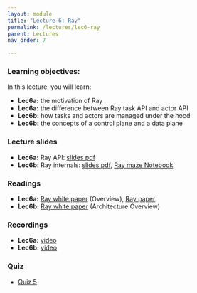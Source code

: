 ```yaml
---
layout: module
title: "Lecture 6: Ray"
permalink: /lectures/lec6-ray
parent: Lectures
nav_order: 7

---
```


### Learning objectives:

In this lecture, you will learn:

* **Lec6a:** the motivation of Ray
* **Lec6a:** the difference between Ray task API and actor API
* **Lec6b:** how tasks and actors are managed under the hood
* **Lec6b:** the concepts of a control plane and a data plane


### Lecture slides

* **Lec6a:** Ray API: [slides pdf](/ds5110-cs5501-spring24/assets/docs/lec6a-ray-api.pdf)
* **Lec6b:** Ray internals: [slides pdf](/ds5110-cs5501-spring24/assets/docs/lec6b-ray-internals.pdf), [Ray maze Notebook](https://github.com/tddg/ds5110-cs5501-spring24/blob/main/assets/datasets/ray_maze_demo.ipynb)


### Readings 

* **Lec6a:** [Ray white paper](https://docs.google.com/document/d/1tBw9A4j62ruI5omIJbMxly-la5w4q_TjyJgJL_jN2fI/preview) (Overview),  [Ray paper](https://www.usenix.org/conference/osdi18/presentation/moritz)
* **Lec6b:** [Ray white paper](https://docs.google.com/document/d/1tBw9A4j62ruI5omIJbMxly-la5w4q_TjyJgJL_jN2fI/preview) (Architecture Overview)


### Recordings

* **Lec6a:** [video](https://edstem.org/us/courses/53518/discussion/4553496)
* **Lec6b:** [video](https://edstem.org/us/courses/53518/discussion/4562424)


### Quiz

* [Quiz 5](https://forms.gle/oHkAACRACh5xufuC8)

